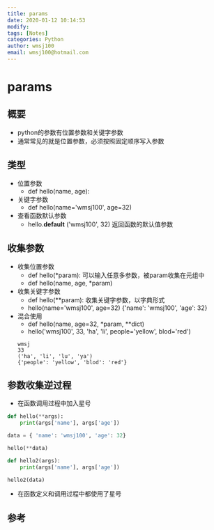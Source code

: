 ```yaml
---
title: params
date: 2020-01-12 10:14:53
modify: 
tags: [Notes]
categories: Python
author: wmsj100
email: wmsj100@hotmail.com
---
```


# params

## 概要

- python的参数有位置参数和关键字参数
- 通常常见的就是位置参数，必须按照固定顺序写入参数

## 类型

- 位置参数
	- def hello(name, age):
- 关键字参数
	- def hello(name='wmsj100', age=32)
- 查看函数默认参数
	- hello.__default__ ('wmsj100', 32) 返回函数的默认值参数

## 收集参数

- 收集位置参数
	- def hello(*param): 可以输入任意多参数，被param收集在元组中
	- def hello(name, age, *param)
- 收集关键字参数
	- def hello(**param): 收集关键字参数，以字典形式
	- hello(name='wmsj100', age=32)  {'name': 'wmsj100', 'age': 32}
- 混合使用
	- def hello(name, age=32, *param, **dict)
	- hello('wmsj100', 33, 'ha', 'li', people='yellow', blod='red')
	```
	wmsj
	33
	('ha', 'li', 'lu', 'ya')
	{'people': 'yellow', 'blod': 'red'}
	```

## 参数收集逆过程

- 在函数调用过程中加入星号
```python
def hello(**args):
    print(args['name'], args['age'])

data = { 'name': 'wmsj100', 'age': 32}

hello(**data)

def hello2(args):
    print(args['name'], args['age'])

hello2(data)
```
- 在函数定义和调用过程中都使用了星号

## 参考

